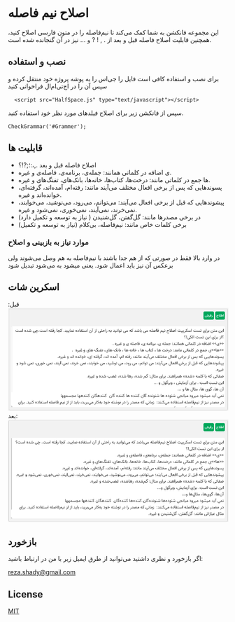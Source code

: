 
# اصلاح نیم فاصله

این مجموعه فانکشن به شما کمک می‌کند تا نیم‌فاصله را در متون فارسی اصلاح کنید، همچنین قابلیت اصلاح فاصله قبل و بعد از . , ! ? و ... نیز در آن گنجانده شده است.




## نصب و استفاده

برای نصب و استفاده کافی است فایل را جی‌اس را به پوشه پروژه خود منتقل کرده و سپس آن را در اچ‌تی‌ام‌ال فراخوانی کنید

```
  <script src="HalfSpace.js" type="text/javascript"></script>
```

سپس از فانکشن زیر برای اصلاح فیلد‌های مورد نظر خود استفاده کنید.

```
CheckGrammar('#Grammer');
```
    
## قابلیت ها

- اصلاح فاصله قبل و بعد .,،:؛;?!؟
- ی اضافه در کلماتی همانند: جمله‌ی، برنامه‌ی، فاصله‌ی و غیره.
- ها جمع در کلماتی مانند: درخت‌ها، کتاب‌ها، خانه‌ها، بانک‌های، تفنگ‌های و غیره.
- پسوندهایی که پس از برخی افعال مختلف می‌آیند مانند: رفته‌ام، آمده‌اند، گرفته‌ای، خوانده‌اند و غیره.
- پیشوندهایی که قبل از برخی افعال می‌آیند: می‌توانم، می‌رود، می‌نوشید، می‌خوابند، نمی‌خرند، نمی‌آیند، نمی‌خوری، نمی‌شود و غیره.
- در برخی مصدرها مانند: گل‌گفتن، گل‌شنیدن ( نیاز به توسعه و تکمیل دارد)
- برخی کلمات خاص مانند: نیم‌فاصله، بی‌کلام (نیاز به توسعه و تکمیل)

### موارد نیاز به بازبینی و اصلاح
در وارد بالا فقط در صورتی که از هم جدا باشند با نیم‌فاصله به هم وصل می‌شوند ولی برعکس آن نیز باید اعمال شود. یعنی
میشود به می‌شود تبدیل شود
## اسکرین شات
قبل:
![Before](https://github.com/mr-shady/halfspace/raw/main/Screenshot.png)
بعد:
![After](https://github.com/mr-shady/halfspace/raw/main/Screenshot-after.png)


## بازخورد

اگر بازخورد و نظری داشتید می‌توانید از طرق ایمیل زیر با من در ارتباط باشید:

reza.shady@gmail.com


## License

[MIT](https://choosealicense.com/licenses/mit/)

